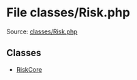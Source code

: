 File classes/Risk.php
=========

Source: [classes/Risk.php](https://github.com/PrestaShop/PrestaShop/blob/1.5.6.2/classes/Risk.php)


Classes
-------

* [RiskCore](class.RiskCore.md)

